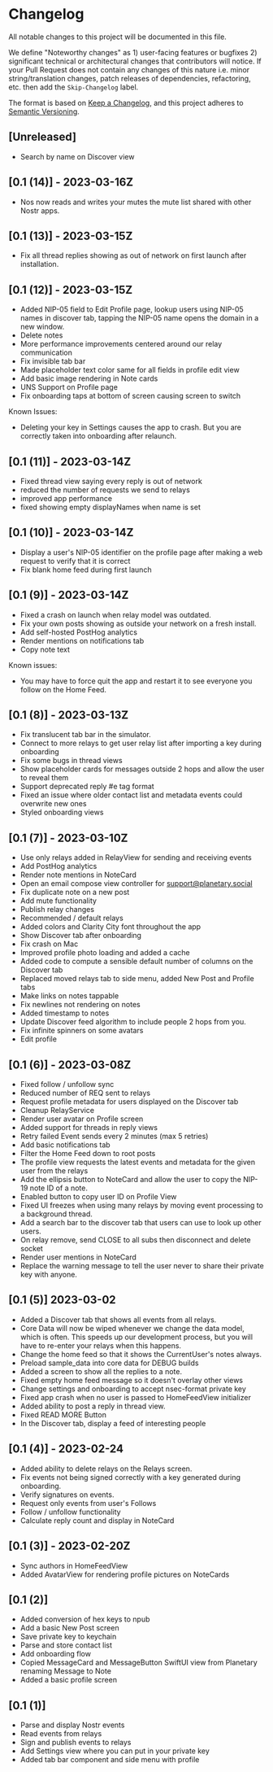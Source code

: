 # Changelog
All notable changes to this project will be documented in this file.

We define "Noteworthy changes" as 1) user-facing features or bugfixes 2) significant technical or architectural changes that contributors will notice. If your Pull Request does not contain any changes of this nature i.e. minor string/translation changes, patch releases of dependencies, refactoring, etc. then add the `Skip-Changelog` label. 

The format is based on [Keep a Changelog](https://keepachangelog.com/en/1.0.0/),
and this project adheres to [Semantic Versioning](https://semver.org/spec/v2.0.0.html).

## [Unreleased]
- Search by name on Discover view

## [0.1 (14)] - 2023-03-16Z
- Nos now reads and writes your mutes the mute list shared with other Nostr apps.

## [0.1 (13)] - 2023-03-15Z
- Fix all thread replies showing as out of network on first launch after installation.

## [0.1 (12)] - 2023-03-15Z
- Added NIP-05 field to Edit Profile page, lookup users using NIP-05 names in discover tab, tapping the NIP-05 name opens the domain in a new window.
- Delete notes
- More performance improvements centered around our relay communication
- Fix invisible tab bar
- Made placeholder text color same for all fields in profile edit view
- Add basic image rendering in Note cards
- UNS Support on Profile page
- Fix onboarding taps at bottom of screen causing screen to switch

Known Issues:
- Deleting your key in Settings causes the app to crash. But you are correctly taken into onboarding after relaunch.

## [0.1 (11)] - 2023-03-14Z
- Fixed thread view saying every reply is out of network
- reduced the number of requests we send to relays
- improved app performance
- fixed showing empty displayNames when name is set

## [0.1 (10)] - 2023-03-14Z
- Display a user's NIP-05 identifier on the profile page after making a web request to verify that it is correct 
- Fix blank home feed during first launch

## [0.1 (9)] - 2023-03-14Z
- Fixed a crash on launch when relay model was outdated.
- Fix your own posts showing as outside your network on a fresh install. 
- Add self-hosted PostHog analytics
- Render mentions on notifications tab
- Copy note text

Known issues:
- You may have to force quit the app and restart it to see everyone you follow on the Home Feed.

## [0.1 (8)] - 2023-03-13Z
- Fix translucent tab bar in the simulator.
- Connect to more relays to get user relay list after importing a key during onboarding
- Fix some bugs in thread views
- Show placeholder cards for messages outside 2 hops and allow the user to reveal them
- Support deprecated reply #e tag format
- Fixed an issue where older contact list and metadata events could overwrite new ones
- Styled onboarding views

## [0.1 (7)] - 2023-03-10Z
- Use only relays added in RelayView for sending and receiving events
- Add PostHog analytics
- Render note mentions in NoteCard
- Open an email compose view controller for support@planetary.social 
- Fix duplicate note on a new post
- Add mute functionality
- Publish relay changes
- Recommended / default relays
- Added colors and Clarity City font throughout the app
- Show Discover tab after onboarding
- Fix crash on Mac
- Improved profile photo loading and added a cache
- Added code to compute a sensible default number of columns on the Discover tab
- Replaced moved relays tab to side menu, added New Post and Profile tabs
- Make links on notes tappable
- Fix newlines not rendering on notes
- Added timestamp to notes
- Update Discover feed algorithm to include people 2 hops from you.
- Fix infinite spinners on some avatars
- Edit profile

## [0.1 (6)] - 2023-03-08Z

- Fixed follow / unfollow sync
- Reduced number of REQ sent to relays
- Request profile metadata for users displayed on the Discover tab
- Cleanup RelayService
- Render user avatar on Profile screen
- Added support for threads in reply views
- Retry failed Event sends every 2 minutes (max 5 retries)
- Add basic notifications tab
- Filter the Home Feed down to root posts
- The profile view requests the latest events and metadata for the given user from the relays
- Add the ellipsis button to NoteCard and allow the user to copy the NIP-19 note ID of a note.
- Enabled button to copy user ID on Profile View
- Fixed UI freezes when using many relays by moving event processing to a background thread.
- Add a search bar to the discover tab that users can use to look up other users.
- On relay remove, send CLOSE to all subs then disconnect and delete socket
- Render user mentions in NoteCard
- Replace the warning message to tell the user never to share their private key with anyone.

## [0.1 (5)] 2023-03-02 

- Added a Discover tab that shows all events from all relays.
- Core Data will now be wiped whenever we change the data model, which is often. This speeds up our development process, but you will have to re-enter your relays when this happens.
- Change the home feed so that it shows the CurrentUser's notes always.
- Preload sample_data into core data for DEBUG builds
- Added a screen to show all the replies to a note.
- Fixed empty home feed message so it doesn't overlay other views
- Change settings and onboarding to accept nsec-format private key
- Fixed app crash when no user is passed to HomeFeedView initializer
- Added ability to post a reply in thread view.
- Fixed READ MORE Button
- In the Discover tab, display a feed of interesting people

## [0.1 (4)] - 2023-02-24

- Added ability to delete relays on the Relays screen.
- Fix events not being signed correctly with a key generated during onboarding.
- Verify signatures on events.
- Request only events from user's Follows
- Follow / unfollow functionality
- Calculate reply count and display in NoteCard

## [0.1 (3)] - 2023-02-20Z

- Sync authors in HomeFeedView
- Added AvatarView for rendering profile pictures on NoteCards

## [0.1 (2)]

- Added conversion of hex keys to npub
- Add a basic New Post screen
- Save private key to keychain
- Parse and store contact list
- Add onboarding flow
- Copied MessageCard and MessageButton SwiftUI view from Planetary renaming Message to Note
- Added a basic profile screen

## [0.1 (1)]

- Parse and display Nostr events
- Read events from relays
- Sign and publish events to relays
- Add Settings view where you can put in your private key
- Added tab bar component and side menu with profile
